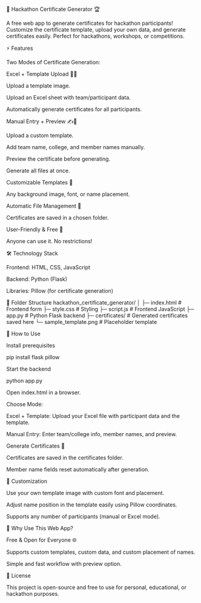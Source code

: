 🎉 Hackathon Certificate Generator 🏆

A free web app to generate certificates for hackathon participants! Customize the certificate template, upload your own data, and generate certificates easily. Perfect for hackathons, workshops, or competitions.

⚡ Features

Two Modes of Certificate Generation:

Excel + Template Upload 📄🎨

Upload a template image.

Upload an Excel sheet with team/participant data.

Automatically generate certificates for all participants.

Manual Entry + Preview ✍️👀

Upload a custom template.

Add team name, college, and member names manually.

Preview the certificate before generating.

Generate all files at once.

Customizable Templates 🎨

Any background image, font, or name placement.

Automatic File Management 💾

Certificates are saved in a chosen folder.

User-Friendly & Free 🌟

Anyone can use it. No restrictions!

🛠️ Technology Stack

Frontend: HTML, CSS, JavaScript

Backend: Python (Flask)

Libraries: Pillow (for certificate generation)

📂 Folder Structure
hackathon_certificate_generator/
│
├─ index.html          # Frontend form
├─ style.css           # Styling
├─ script.js           # Frontend JavaScript
├─ app.py              # Python Flask backend
├─ certificates/       # Generated certificates saved here
└─ sample_template.png # Placeholder template

🚀 How to Use

Install prerequisites

pip install flask pillow


Start the backend

python app.py


Open index.html in a browser.

Choose Mode:

Excel + Template: Upload your Excel file with participant data and the template.

Manual Entry: Enter team/college info, member names, and preview.

Generate Certificates 🎉

Certificates are saved in the certificates folder.

Member name fields reset automatically after generation.

🎨 Customization

Use your own template image with custom font and placement.

Adjust name position in the template easily using Pillow coordinates.

Supports any number of participants (manual or Excel mode).

🌟 Why Use This Web App?

Free & Open for Everyone 🌐

Supports custom templates, custom data, and custom placement of names.

Simple and fast workflow with preview option.

📝 License

This project is open-source and free to use for personal, educational, or hackathon purposes.
